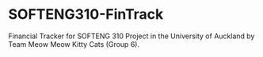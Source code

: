 # SOFTENG310-FinTrack
Financial Tracker for SOFTENG 310 Project in the University of Auckland by Team Meow Meow Kitty Cats (Group 6). 
